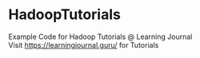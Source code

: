 # HadoopTutorials
Example Code for Hadoop Tutorials @ Learning Journal  
Visit https://learningjournal.guru/ for Tutorials
